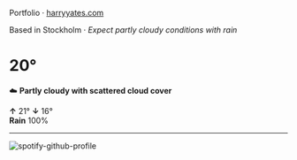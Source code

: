 Portfolio · [harryyates.com](https://harryyates.com)

<!-- WEATHER_START -->
Based in Stockholm · *Expect partly cloudy conditions with rain*

# 20°
☁️ **Partly cloudy with scattered cloud cover**

**↑** 21° **↓** 16°  
**Rain** 100%

---
<!-- WEATHER_END -->

<p align="left">
  <a>
    <img src="https://spotify-github-profile.kittinanx.com/api/view?uid=bigbello&cover_image=true&theme=natemoo-re&show_offline=true&background_color=121212&interchange=false&bar_color=53b14f&bar_color_cover=false" alt="spotify-github-profile">
  </a>
</p>